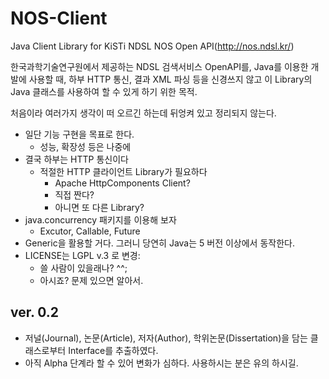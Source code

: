 # NOS-Client
Java Client Library for KiSTi NDSL NOS Open API(http://nos.ndsl.kr/)

한국과학기술연구원에서 제공하는 NDSL 검색서비스 OpenAPI를, Java를 이용한 개발에
사용할 때, 하부 HTTP 통신, 결과 XML 파싱 등을 신경쓰지 않고 이 Library의 Java 클래스를
사용하여 할 수 있게 하기 위한 목적.

처음이라 여러가지 생각이 떠 오르긴 하는데 뒤엉켜 있고 정리되지 않는다.

* 일단 기능 구현을 목표로 한다.
  - 성능, 확장성 등은 나중에
* 결국 하부는 HTTP 통신이다
  - 적절한 HTTP 클라이언트 Library가 필요하다
    * Apache HttpComponents Client?
    * 직접 짠다?
    * 아니면 또 다른 Library?
* java.concurrency 패키지를 이용해 보자
  - Excutor, Callable, Future
* Generic을 활용할 거다. 그러니 당연히 Java는 5 버전 이상에서 동작한다.
* LICENSE는 LGPL v.3 로 변경:
  - 쓸 사람이 있을래나? ^^;
  - 아시죠? 문제 있으면 알아서.

## ver. 0.2

* 저널(Journal), 논문(Article), 저자(Author), 학위논문(Dissertation)을 담는
  클래스로부터 Interface를 추출하였다.
* 아직 Alpha 단계라 할 수 있어 변화가 심하다. 사용하시는 분은 유의 하시길.

